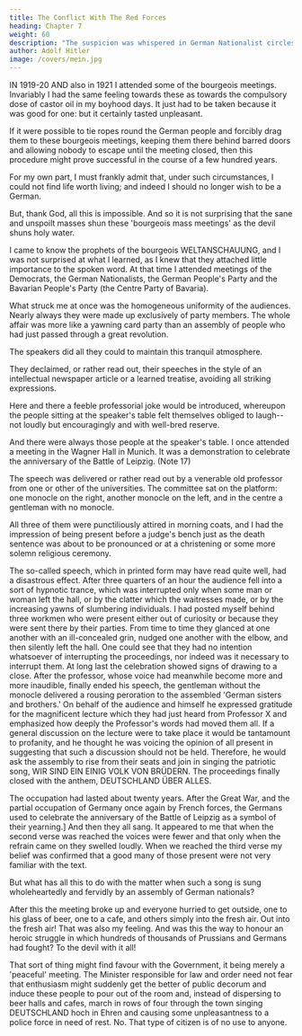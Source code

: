```yaml
---
title: The Conflict With The Red Forces
heading: Chapter 7
weight: 60
description: "The suspicion was whispered in German Nationalist circles that we also were merely another variety of Marxism"
author: Adolf Hitler
image: /covers/mein.jpg
---
```



IN 1919-20 AND also in 1921 I attended some of the bourgeois meetings. Invariably I had the same feeling towards these as towards the compulsory dose of castor oil in my boyhood days. It just had to be taken because it was good for one: but it certainly tasted unpleasant. 

If it were possible to tie ropes round the German people and forcibly drag them to these bourgeois meetings, keeping them there behind barred doors and allowing nobody to escape until the meeting closed, then this procedure might prove successful in the course of a few hundred years. 

For my own part, I must frankly admit that, under such circumstances, I could not find life worth living; and indeed I should no longer wish to be a German. 

But, thank God, all this is impossible. And so it is not surprising that the sane and unspoilt masses shun these 'bourgeois mass meetings' as the devil shuns holy water.

I came to know the prophets of the bourgeois WELTANSCHAUUNG, and I was not surprised at what I learned, as I knew that they attached little importance to the spoken word. At that time I attended meetings of the Democrats, the German Nationalists, the German People's Party and the Bavarian People's Party (the Centre Party of Bavaria). 


What struck me at once was the homogeneous uniformity of the audiences. Nearly always they were made up exclusively of party members. The whole affair was more like a yawning card party than an assembly of people who had just passed through a
great revolution. 

The speakers did all they could to maintain this tranquil atmosphere.

They declaimed, or rather read out, their speeches in the style of an intellectual newspaper article or a learned treatise, avoiding all striking expressions. 

Here and there a feeble professorial joke would be introduced, whereupon the people sitting at the speaker's table felt themselves obliged to laugh--not loudly but encouragingly and with well-bred reserve.

And there were always those people at the speaker's table. I once attended a meeting in the Wagner Hall in Munich. It was a demonstration to celebrate the anniversary of the Battle of Leipzig. (Note 17) 

The speech was delivered or rather read out by a venerable old professor from one or other of the universities. The committee sat on the platform: one monocle on the right, another monocle on the left, and in the centre a gentleman
with no monocle. 

All three of them were punctiliously attired in morning coats, and I had the impression of being present before a judge's bench just as the death sentence was about to be pronounced or at a christening or some more solemn religious
ceremony. 

The so-called speech, which in printed form may have read quite well, had a disastrous effect. After three quarters of an hour the audience fell into a sort of hypnotic trance, which was interrupted only when some man or woman left the hall, or by the
clatter which the waitresses made, or by the increasing yawns of slumbering
individuals. I had posted myself behind three workmen who were present either out of
curiosity or because they were sent there by their parties. From time to time they
glanced at one another with an ill-concealed grin, nudged one another with the elbow,
and then silently left the hall. One could see that they had no intention whatsoever of
interrupting the proceedings, nor indeed was it necessary to interrupt them. At long last
the celebration showed signs of drawing to a close. After the professor, whose voice had
meanwhile become more and more inaudible, finally ended his speech, the gentleman
without the monocle delivered a rousing peroration to the assembled 'German sisters
and brothers.' On behalf of the audience and himself he expressed gratitude for the
magnificent lecture which they had just heard from Professor X and emphasized how
deeply the Professor's words had moved them all. If a general discussion on the lecture
were to take place it would be tantamount to profanity, and he thought he was voicing
the opinion of all present in suggesting that such a discussion should not be held.
Therefore, he would ask the assembly to rise from their seats and join in singing the
patriotic song, WIR SIND EIN EINIG VOLK VON BRÜDERN. The proceedings finally
closed with the anthem, DEUTSCHLAND ÜBER ALLES.

The occupation had lasted about twenty years. After the Great War, and the partial
occupation of Germany once again by French forces, the Germans used to celebrate the
anniversary of the Battle of Leipzig as a symbol of their yearning.]
And then they all sang. It appeared to me that when the second verse was reached the
voices were fewer and that only when the refrain came on they swelled loudly. When
we reached the third verse my belief was confirmed that a good many of those present
were not very familiar with the text.

But what has all this to do with the matter when such a song is sung wholeheartedly
and fervidly by an assembly of German nationals?

After this the meeting broke up and everyone hurried to get outside, one to his glass of
beer, one to a cafe, and others simply into the fresh air.
Out into the fresh air! That was also my feeling. And was this the way to honour an
heroic struggle in which hundreds of thousands of Prussians and Germans had fought?
To the devil with it all!

That sort of thing might find favour with the Government, it being merely a 'peaceful'
meeting. The Minister responsible for law and order need not fear that enthusiasm 
might suddenly get the better of public decorum and induce these people to pour out of
the room and, instead of dispersing to beer halls and cafes, march in rows of four
through the town singing DEUTSCHLAND hoch in Ehren and causing some
unpleasantness to a police force in need of rest.
No. That type of citizen is of no use to anyone.

